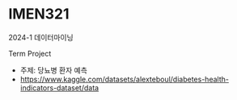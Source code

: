 # IMEN321
2024-1 데이터마이닝

Term Project
- 주제: 당뇨병 환자 예측
- https://www.kaggle.com/datasets/alexteboul/diabetes-health-indicators-dataset/data
